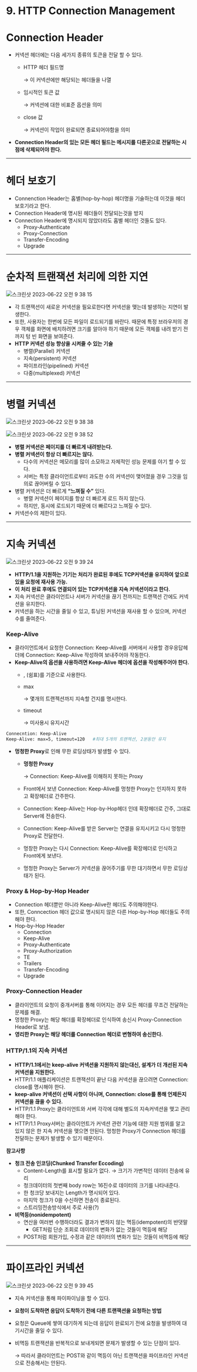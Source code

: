 # 9. HTTP Connection Management

# Connection Header

- 커넥션 헤더에는 다음 세가지 종류의 토큰을 전달 할 수 있다.
    - HTTP 헤더 필드명
        
        → 이 커넥션에만 해당되는 헤더들을 나열
        
    - 임시적인 토큰 값
        
        → 커넥션에 대한 비표준 옵션을 의미
        
    - close 값
        
        → 커넥션이 작업이 완료되면 종료되어야함을 의미
        
- **Connection Header의 있는 모든 헤더 필드는 메시지를 다른곳으로 전달하는 시점에 삭제되어야 한다.**

---

# 헤더 보호기

- Connenction Header는 홉별(hop-by-hop) 헤더명을 기술하는데 이것을 헤더 보호기라고 한다.
- Connection Header에 명시된 헤더들이 전달되는것을 방지
- Connection Header에 명시되지 않았더라도 홉별 헤더인 것들도 있다.
    - Proxy-Authenticate
    - Proxy-Connection
    - Transfer-Encoding
    - Upgrade

---

# 순차적 트랜잭션 처리에 의한 지연

![스크린샷 2023-06-22 오전 9 38 15](https://github.com/SubiYoon/SubiYoon.github.io/assets/117332903/ab79f751-bca4-49df-b1d9-34bbbe0bc147)

- 각 트랜잭션이 새로운 커넥션을 필요로한다면 커넥션을 맺는데 발생하는 지연이 발생한다.
- 또한, 사용자는 한번에 모든 파일이 로드되기를 바란다. 때문에 특정 브라우저의 경우 객체를 화면에 배치하려면 크기를 알아야 하기 때문에 모든 객체를 내려 받기 전까지 텅 빈 화면을 보여준다.
- **HTTP 커넥션 성능 향상을 시켜줄 수 있는 기술**
    - 병렬(Parallel) 커넥션
    - 지속(persistent) 커넥션
    - 파이프라인(pipelined) 커넥션
    - 다중(multiplexed) 커넥션

---

# 병렬 커넥션

![스크린샷 2023-06-22 오전 9 38 38](https://github.com/SubiYoon/SubiYoon.github.io/assets/117332903/35e5b2ef-fd2c-4c01-826d-bab1f2021965)

![스크린샷 2023-06-22 오전 9 38 52](https://github.com/SubiYoon/SubiYoon.github.io/assets/117332903/219b123c-47fc-4bf5-b3e4-4a68de7891de)

- **병렬 커넥션은 페이지를 더 빠르게 내려받는다.**
- **병렬 커넥션이 항상 더 빠르지는 않다.**
    - 다수의 커넥션은 메모리를 많이 소모하고 자체적인 성능 문제를 야기 할 수 있다.
    - 서버는 특정 클라이언트로부터 과도한 수의 커넥션이 맺어졌을 경우 그것을 임의로 끊어버릴 수 있다.
- 병렬 커넥션은 더 빠르게 **“**느껴질 수**”** 있다.
    - 병렬 커넥션이 페이지를 항상 더 빠르게 로드 하지 않는다.
    - 하지만, 동시에 로드되기 때문에 더 빠르다고 느껴질 수 있다.
- 커넥션수의 제한이 있다.

---

# 지속 커넥션

![스크린샷 2023-06-22 오전 9 39 24](https://github.com/SubiYoon/SubiYoon.github.io/assets/117332903/d4dd931a-6737-4e6a-ae9f-69067f0ccec2)

- **HTTP/1.1을 지원하는 기기는 처리가 완료된 후에도 TCP커넥션을 유지하여 앞으로 있을 요청에 재사용 가능.**
- **이 처리 완료 후에도 연결되어 있는 TCP커넥션을 지속 커넥션이라고 한다.**
- 지속 커넥션은 클라이언트나 서버가 커넥션을 끊기 전까지는 트랜잭션 간에도 커넥션을 유지한다.
- 커넥션을 하는 시간을 줄일 수 있고, 튜닝된 커넥션을 재사용 할 수 있으며, 커넥션수를 줄여준다.

### Keep-Alive

- 클라이언트에서 요청한 Connection: Keep-Alive를 서버에서 사용할 경우응답헤더에 
Connection: Keep-Alive 작성하여 보내주어야 작동한다.
- **Keep-Alive의 옵션을 사용하려면 Keep-Alive 헤더에 옵션을 작성해주어야 한다.**
    - , (쉼표)를 기준으로 사용한다.
    - max
        
        → 몇개의 트랜젝션까지 지속할 건지를 명시한다.
        
    - timeout
        
        → 미사용시 유지시간
        

```bash
Connecntion: Keep-Alive
Keep-Alive: max=5, timeout=120   #최대 5개의 트랜젝션, 2분동안 유지
```

- **멍청한 Proxy**로 인해 무한 로딩상태가 발생할 수 있다.
    - **멍청한 Proxy**
        
        → Connection: Keep-Alive를 이해하지 못하는 Proxy
        
    - Front에서 보낸 Connection: Keep-Alive를 멍청한 Proxy는 인지하지 못하고 확장헤더로 간주한다.
    - Connection: Keep-Alive는 Hop-by-Hop헤더 인데 확장헤더로 간주, 그대로 Server에 전송한다.
    - Connection: Keep-Alive를 받은 Server는 연결을 유지시키고 다시 멍청한 Proxy로 전달한다.
    - 멍창한 Proxy는 다시 Connection: Keep-Alive를 확장헤더로 인식하고 Front에게 보낸다.
    - 멍청한 Proxy는 Server가 커넥션을 끊어주기를 무한 대기하면서 무한 로딩상태가 된다.

### Proxy & Hop-by-Hop Header

- Connection 헤더뿐만 아니라 Keep-Alive란 헤더도 주의해야한다.
- 또한, Conncection 헤더 값으로 명시되지 않은 다른 Hop-by-Hop 헤더들도 주의해야 한다.
- Hop-by-Hop Header
    - Connection
    - Keep-Alive
    - Proxy-Authenticate
    - Proxy-Authorization
    - TE
    - Trailers
    - Transfer-Encoding
    - Upgrade

### Proxy-Connection Header

- 클라이언트의 요청이 중개서버를 통해 이어지는 경우 모든 헤더를 무조건 전달하는 문제를 해결.
- 멍청한 Proxy는 해당 해더를 확장헤더로 인식하여 송신시 Proxy-Connection Header로 보냄.
- **영리한 Proxy는 해당 헤더를 Connection 헤더로 변형하여 송신한다.**

### HTTP/1.1의 지속 커넥션

- **HTTP/1.1에서는 keep-alive 커넥션을 지원하지 않는대신, 설계가 더 개선된 지속 커넥션을 지원한다.**
- HTTP/1.1 애플리케이션은 트랜잭션이 끝난 다음 커넥션을 끊으려면 Connection: close를 명시해야 한다.
- **keep-alive 커넥션이 선택 사항이 아니며, Connection: close를 통해 언제든지 커넥션을 끊을 수 있다.**
- HTTP/1.1 Proxy는 클라이언트와 서버 각각에 대해 별도의 지속커넥션을 맺고 관리해야 한다.
- HTTP/1.1 Proxy서버는 클라이언트가 커넥션 관련 기능에 대한 지원 범위를 알고 있지 않은 한 지속 커넥션을 맺으면 안된다. 멍청한 Proxy가 Connection 헤더를 전달하는 문제가 발생할 수 있기 때문이다.

**참고사항**

- **청크 전송 인코딩(Chunked Transfer Eccoding)**
    - Content-Length를 표시할 필요가 없다. → 크기가 가변적인 데이터 전송에 유리
    - 청크데이터의 첫번째 body row는 16진수로 데이터의 크기를 나타내준다.
    - 한 청크당 보내지는 Length가 명시되어 있다.
    - 마지막 청크가 0을 수신하면 전송이 종료된다.
    - 스트리밍전송방식에서 주로 사용(?)
- **비멱등(nonidempotent)**
    - 연산을 여러번 수행하더라도 결과가 변하지 않는 멱등(idempotent)의 반댓말
        - GET처럼 단순 조회로 데이터의 변화가 없는 것들이 멱등에 해당
    - POST처럼 회원가입, 수정과 같은 데이터의 변화가 있는 것들이 비멱등에 해당

---

# 파이프라인 커넥션

![스크린샷 2023-06-22 오전 9 39 45](https://github.com/SubiYoon/SubiYoon.github.io/assets/117332903/6f652654-d565-4d2c-95c0-847a72c22d89)

- 지속 커넥션을 통해 파이파이닝을 할 수 있다.
- **요청이 도착하면 응답이 도착하기 전에 다른 트랜잭션을 요청하는 방법**
- 요청은 Queue에 쌓여 대기하게 되는데 응답이 완료되기 전에 요청을 발생하여 대기시간을 줄일 수 있다.
- 비멱등 트랜잭션을 반복적으로 보내게되면 문제가 발생할 수 있는 단점이 있다.
    
    → 따라서 클라이언트는 POST와 같이 멱등이 아닌 트랜잭션을 파이프라인 커넥션으로 전송해서는 안된다.

